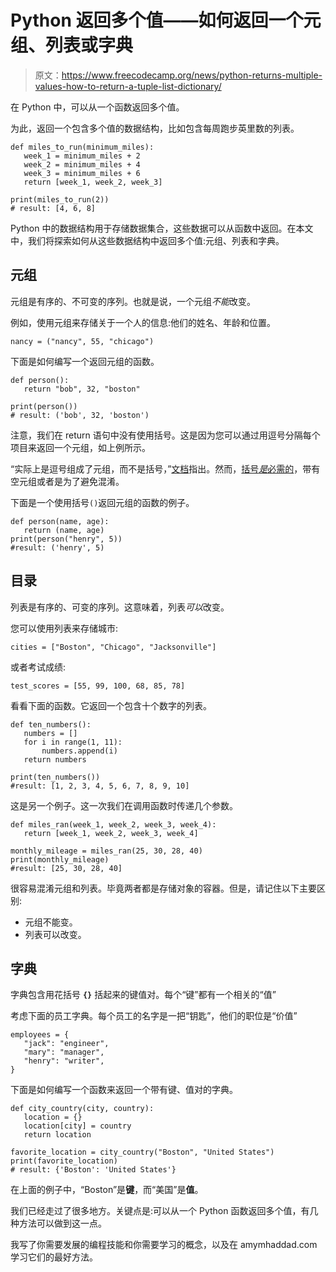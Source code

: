 # Python 返回多个值——如何返回一个元组、列表或字典

> 原文：<https://www.freecodecamp.org/news/python-returns-multiple-values-how-to-return-a-tuple-list-dictionary/>

在 Python 中，可以从一个函数返回多个值。

为此，返回一个包含多个值的数据结构，比如包含每周跑步英里数的列表。

```
def miles_to_run(minimum_miles):
   week_1 = minimum_miles + 2
   week_2 = minimum_miles + 4
   week_3 = minimum_miles + 6
   return [week_1, week_2, week_3]

print(miles_to_run(2))
# result: [4, 6, 8] 
```

Python 中的数据结构用于存储数据集合，这些数据可以从函数中返回。在本文中，我们将探索如何从这些数据结构中返回多个值:元组、列表和字典。

## 元组

元组是有序的、不可变的序列。也就是说，一个元组*不能*改变。

例如，使用元组来存储关于一个人的信息:他们的姓名、年龄和位置。

```
nancy = ("nancy", 55, "chicago") 
```

下面是如何编写一个返回元组的函数。

```
def person():
   return "bob", 32, "boston"

print(person())
# result: ('bob', 32, 'boston') 
```

注意，我们在 return 语句中没有使用括号。这是因为您可以通过用逗号分隔每个项目来返回一个元组，如上例所示。

“实际上是逗号组成了元组，而不是括号，”[文档](https://docs.python.org/3/library/stdtypes.html#tuple)指出。然而，[括号*是*必需的](https://docs.python.org/3/library/stdtypes.html#tuple)，带有空元组或者是为了避免混淆。

下面是一个使用括号`()`返回元组的函数的例子。

```
def person(name, age):
   return (name, age)
print(person("henry", 5))
#result: ('henry', 5) 
```

## 目录

列表是有序的、可变的序列。这意味着，列表*可以*改变。

您可以使用列表来存储城市:

```
cities = ["Boston", "Chicago", "Jacksonville"] 
```

或者考试成绩:

```
test_scores = [55, 99, 100, 68, 85, 78] 
```

看看下面的函数。它返回一个包含十个数字的列表。

```
def ten_numbers():
   numbers = []
   for i in range(1, 11):
       numbers.append(i)
   return numbers

print(ten_numbers())
#result: [1, 2, 3, 4, 5, 6, 7, 8, 9, 10] 
```

这是另一个例子。这一次我们在调用函数时传递几个参数。

```
def miles_ran(week_1, week_2, week_3, week_4):
   return [week_1, week_2, week_3, week_4]

monthly_mileage = miles_ran(25, 30, 28, 40)
print(monthly_mileage)
#result: [25, 30, 28, 40] 
```

很容易混淆元组和列表。毕竟两者都是存储对象的容器。但是，请记住以下主要区别:

*   元组不能变。
*   列表可以改变。

## 字典

字典包含用花括号 **`{}`** 括起来的键值对。每个“键”都有一个相关的“值”

考虑下面的员工字典。每个员工的名字是一把“钥匙”，他们的职位是“价值”

```
employees = {
   "jack": "engineer",
   "mary": "manager",
   "henry": "writer",
} 
```

下面是如何编写一个函数来返回一个带有键、值对的字典。

```
def city_country(city, country):
   location = {}
   location[city] = country
   return location

favorite_location = city_country("Boston", "United States")
print(favorite_location)
# result: {'Boston': 'United States'} 
```

在上面的例子中，“Boston”是**键**，而“美国”是**值**。

我们已经走过了很多地方。关键点是:可以从一个 Python 函数返回多个值，有几种方法可以做到这一点。

我写了你需要发展的编程技能和你需要学习的概念，以及在 amymhaddad.com 学习它们的最好方法。